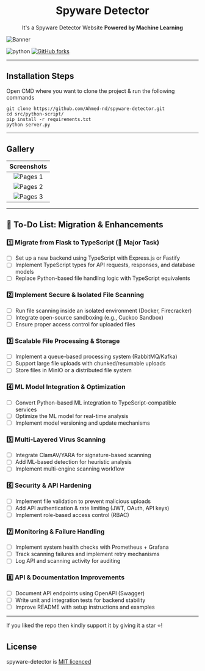 <h1 align="center">Spyware Detector</h1><p align="center">It's a Spyware Detector Website <b>Powered by Machine Learning</b> <br></p>

![Banner](readme_images/banner.png)

![python](https://img.shields.io/badge/python-3.10.2-brightgreen?style=flat-square&logo=python)
[![GitHub forks](https://img.shields.io/github/forks/ahmednss/spyware-detector?style=social)](https://github.com/ahmednss/spyware-detector/fork)

---

## Installation Steps

Open CMD where you want to clone the project & run the following commands

```
git clone https://github.com/Ahmed-nd/spyware-detector.git
cd src/python-script/
pip install -r requirements.txt
python server.py
```

---

## Gallery

|  Screenshots    |
|:----:|
| ![Pages 1](readme_images/img1.png) |
| ![Pages 2](readme_images/img2.png) |
| ![Pages 3](readme_images/img3.png) |

---

## **📌 To-Do List: Migration & Enhancements**  

### **1️⃣ Migrate from Flask to TypeScript (🚀 Major Task)**
- [ ] Set up a new backend using TypeScript with Express.js or Fastify  
- [ ] Implement TypeScript types for API requests, responses, and database models  
- [ ] Replace Python-based file handling logic with TypeScript equivalents  

### **2️⃣ Implement Secure & Isolated File Scanning**  
- [ ] Run file scanning inside an isolated environment (Docker, Firecracker)  
- [ ] Integrate open-source sandboxing (e.g., Cuckoo Sandbox)  
- [ ] Ensure proper access control for uploaded files  

### **3️⃣ Scalable File Processing & Storage**  
- [ ] Implement a queue-based processing system (RabbitMQ/Kafka)  
- [ ] Support large file uploads with chunked/resumable uploads  
- [ ] Store files in MinIO or a distributed file system  

### **4️⃣ ML Model Integration & Optimization**  
- [ ] Convert Python-based ML integration to TypeScript-compatible services  
- [ ] Optimize the ML model for real-time analysis  
- [ ] Implement model versioning and update mechanisms  

### **5️⃣ Multi-Layered Virus Scanning**  
- [ ] Integrate ClamAV/YARA for signature-based scanning  
- [ ] Add ML-based detection for heuristic analysis  
- [ ] Implement multi-engine scanning workflow  

### **6️⃣ Security & API Hardening**  
- [ ] Implement file validation to prevent malicious uploads  
- [ ] Add API authentication & rate limiting (JWT, OAuth, API keys)  
- [ ] Implement role-based access control (RBAC)  

### **7️⃣ Monitoring & Failure Handling**  
- [ ] Implement system health checks with Prometheus + Grafana  
- [ ] Track scanning failures and implement retry mechanisms  
- [ ] Log API and scanning activity for auditing  

### **8️⃣ API & Documentation Improvements**  
- [ ] Document API endpoints using OpenAPI (Swagger)  
- [ ] Write unit and integration tests for backend stability  
- [ ] Improve README with setup instructions and examples  

---

If you liked the repo then kindly support it by giving it a star ⭐!


## License

spyware-detector is [MIT licenced](LICENSE.md)
